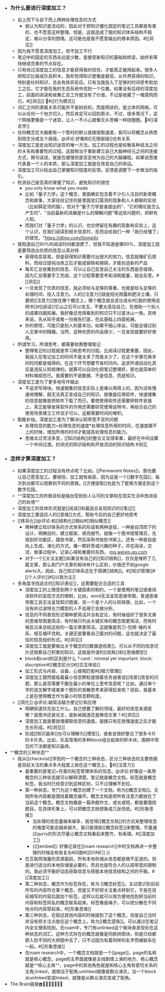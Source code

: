 - ### 为什么要进行深度加工？
    - 自上而下与自下而上两种处理信息的方式
        - 我认为知识是流动的，因此对于把知识僵化固定的笔记工具都是有害的，也不愿意这样整理。但是，这就造成了我的知识体系结构不稳定，难以分享的困境。这可能也是我不愿意输出的根本原因。#[[洞见]]
    - 因为我不愿意深度加工，但不加工不行
    - 笔记中的固定的东西永远是少数，是接受新知识的基础和桥梁，始终有等待继续完善的节点存在。
    - 只有经过深度加工的信息才能获得我的信任，才能真正被用起来。很多人把知识比喻成乐高积木，我却觉得知识更像是器官。从外界获得的知识，特别是社科知识，总会有排异反应。只有当我投入了足够的时间思考和加工之后，它才能在我的生态系统中找到一个位置。如果没有后续的深度加工，前面的阅读和收集汇总工作就没有了价值，不过是收藏了一堆腐肉而已。#[[洞见]] #[[行为模式]]
    - 词汇之间的隶属关系可能并不是树状的，而是网状的，是立体的网络，可以从任何一个地方切入，然后肯定可以回到原点，不过，很多情况下，这个网络更像是一个迷宫，让人一不小心就像无头苍蝇一样绕圈圈。#[[语言学]] 
    - 任何概念在大脑都有一个暂时的默认链接提取速度，我可以将概念从熟悉到陌生分成五个层级。@评论:好像和[[无限层级]]也有关系
    - 深度加工是走出知识迷宫的唯一方法。加工的过程也是权衡各种说法之间的关系和重要性的过程。这就相当于重新建立自己大脑神经元之间的连接方式，换句话说，就是在缓慢但是坚定地为自己的大脑编程。如果说思维代表着一个人的本质，那么深度加工就是在改变自己的命运。
    - 深度加工可以给出自己掌握知识程度的反馈。反馈是调整下一步做法的指引。
    - 检测自己是否真的掌握了知识，避免知识的错觉
        - you only know what you made
        - 比如「量子力学」这个概念，里面确实包含着不少引人注目的新奇概念和故事，大家往往记住的是里面变幻莫测的现象和人人都聊的实验（比如薛定谔的猫），但对于“量子力学是谁提出的”、“它的理论是怎么产生的”、“当前最新的进展是什么的理解问题”等这些问题时，却鲜有人知。
        - 而我们对「量子力学」的认识，也仅停留在有趣的现象和实验上，这个认识，在我们阅读到相关信息时，反而会给我们一种「我已经懂了」的错觉。"https://diigo.com/0omp0c
    - 我知道自己90%的阅读时间都浪费了，但我不知道是哪90%，深度加工就是要筛选出优质的信息认真对待
        - 获得信息容易，但是获得知识需要付出很大的努力。信息就像矿石原料，而经过提纯冶炼之后才能成钢铁和锡铜，才能创造新的产品
        - 每天汇总收集到的信息，可以让自己反思自己关注的东西是否值得。因为汇总需要手工完成，这个过程需要思考和消耗能量，就会反思。#[[洞见]]
        - 一旦发现了优质的信息，就必须给与足够的尊重。也就是给与足够的处理时间，投入注意力。人的[[注意力]]就是阳光雨露和肥沃土壤，只要把[[注意力]]放在哪个概念上，哪个概念就会茁壮成长#[[我的使用说明书]]#[[阅读]]它山之石可以攻玉，不要太高估自己，先借助一个别人的成果四面拓展。我好像总觉得看到的知识只不过是冰山一角。具体来说，先从知乎或者一份报告打底，在此基础上四面拓展。
        - 你的顿悟，可能只是别人的基本功。如果不细心体会，可能会错过别人文章中的精髓。当然，这种优质的作品很少，一旦发现就要好好使用。
    - 所谓学习，所谓思考，都需要依靠整理笔记
        - 整理笔记的过程就是学习和思考的过程，比阅读过程更重要，因此，我投入在笔记加工的时间不是太多了而是太少了。在这个步骤花再多的时间都是值得的。在这个环节想要节省时间内，追求所谓自动化其实是违反认知规律的。就算可以自动化把笔记整理好，那也是简单的材料堆砌而已。我需要的不是数据、不是信息、而是知识。
    - 深度加工是为了更多地写作输出
        - 不追求写得快。快速搜集的信息实际上是难以用得上的，因为没有慢速地理解，就无法真正变成自己的知识。就像是应用软件，快速搜集的信息就像是把软件下载了而已，要想使用软件还需要把软件安装上，真正能够发挥软件的作用还需要研究使用说明书，再结合自己的使用场景建立工作流才可以。这都需要时间的堆积。
    - 勤能补拙。深度加工是为了解决认知带宽不足的问题
        - 处理信息的能力=处理信息的速度*处理信息所用的时间，在速度跟不上的时候，增加所用的时间才能提高处理信息的能力。
        - 思维太过灵活多变，[[知识结构]]的整合又显得笨重，最好在中间设置一个中间过渡。封闭式的知识结构和开放流动的知识结构 #洞见
- ### 怎样才算深度加工？
    - 如果深度加工的过程没有终点呢？比如，[[Permanent Notes]]，那也要让自己愿意加工。要相信，加工就有收获，因为这是一个[[数字花园]]，每次到访都可以观察到不同的景致。[[方便提取]]也是为了能够方便走到这个数字花园。
    - ^^深度加工的终极目标是输出受到别人认可的文章和在现实生活中改进自己的处境^^
    - 深度加工的具体形式就是[[阅读]]和最适合呈现知识的[[笔记]]
    - 深度加工要适应人的[[思维]]方式，帮助今后的自己更好地思考
    - [[体系化]]@评论:和[[结构化]]相似#[[相似概念]]
        - 两种建立知识体系的方式体系的形成有两种途径，一种是自顶而下的设计，明确目的，建立框架，填充细节。就像一个图书馆管理员，先规划好功能区，摆放书架，然后采购书放到书架上。还有一种是自底向上生成，演化的方式。播一颗好奇或兴趣的种子，并在阅读，交流，做事过程中，记录心得和重要的东西。 [mp.weixin.qq.com](https://mp.weixin.qq.com/s?__biz=MzI0MjY5Nzk1OQ==&mid=2247484768&idx=1&sn=a282d37fe18fc113d5d5a0b5782d3878&chksm=e97916e8de0e9ffe72b4a34b758eb224f2320e8d2b5e0e5edcace0df84953e8a882c9639bad1)
        - 对于一个[[关注主题]]如果没有自己的[[知识结构]]，仅仅是堆积了几篇文章，那么和门户文章的板块有什么区别，价值还不如google alerts大。因此，自己知识体系还在于搭建[[结构]]。#[[知识管理]]#[[个人评价]]#[[以我为主]]
    - 多角度寻找适合的[[知识表征]]，这需要配合合适的工具
        - 深度加工的上限受到两个关键因素的制约，一个是使用的笔记或者阅读软件的呈现方式的限制，比如，word无法呈现思维导图，普通思维导图工具无法呈现知识图谱，另一个是个人的认知局限，比如，一个没有听过波特五力模型的人不会用它去做分析。
        - 信息的不同表现形式哪种更简洁并没有定论，有时候组织了很多文章的思维导图更简洁，有时候只列出关键实体的概念图更简洁，而有时候反过来总结这些的一篇文章更简洁。这就像是剪刀-包袱-锤的关系，相互循环克制。关键还是要看自己面对的问题，这也就决定了最佳的信息组织形式。#[[洞见]]
        - 深度加工就是要做出关于概念的[[数据透视表]]，可以从不同的信息切片还观察自己积累的知识。这就是所谓的[[视角]]和[[思维模型]]
        - block和card的区别是什么？card：minmal yet important. block: discription#[[概念区分]]#[[交互体验]]
        - 加工形式与内容、设备、心情相匹配#[[精力管理]]
        - 深度加工既然面临着最小信息颗粒度随着任务或者说[[场景]]改变的问题，那么是否需要干脆在最小的单位上思考信息呢？比如，通过单个字的说文解字或者某个图形的发散思考来获得启发呢？目前，我基本上是在使用概念作为最小的信息颗粒度。
    - [[简化]]   @评论:越简洁越方便记忆和应用
        - 明确知道优先加工什么。自己想要了解的领域，最好的信息来源是哪？是图书还是论文，是新闻报道还是微信文章？#[[洞见]]
        - 深度加工就是要放慢摄取信息的速度。链接只有在放慢速度之后才能生长形成。#[[洞见]]
        - 形成[[知识晶体]]也可以理解为[[模型]]，或者说很好整合了很多卡片的卡片夹。比如，乐高常用的多种block组合起来的积木块，围棋中常见的下法都是知识晶体。
- ^^概念的三种状态^^
    - 我从[[checkvist]]学到的一个概念的三种状态，区分三种状态的主要依据是目前关注的重点多大程度上放在这个概念上。#[[注意力]]
        - 最重要的是笔记+完善的标签管理体系的信息。@评论:好像这一条用概念的三种状态就可以解释清楚。笔记就是概念文档，标签就是概念标签，我当时已经意识到这种区别，只不过理解不到位。
        - 第一种状态，专门为这个概念创建了一个文档，称为[[概念文档]]。文档所有内容都是围绕着概念展开。概念文档是把所有注意力都放在了当前这个概念。概念文档像是一篇命题作文，或长或短，都是要围绕题目。在具体形象上，可以把概念文档想象成几张信纸。#[[形象思维]]
            - 当处理的信息量越来越多，我觉得[[概念文档]]的方式来整理信息的难度可能会越来越大，我只能借助[[概念标签]]来整理。尽量通过qurry的形式尽量让概念文档看起来整齐，有条理。#[[深度加工]]
            - {{[[embed]]: 好像记录在[[roam research]]中的文档再进一步整理的时候会有些复杂#问题#[[DONE]] }}
        - 在互联网海量的资源面前，所有本地存储从信息都是微不足道的。但是进行适当的本地存储是必要的，而且也是符合人的认知带宽的限制的。我必须平衡好动态获取信息与搭稳本地信息结构之间的平衡。#[[深度加工]]
        - 第二种状态，概念作为标签存在，称为 [[概念标签]]。主动意识到目前所写的内容符合某个概念，但是又不好把关注重点转到它，于是在目前缩写的内容后面加个标签，这样以后就可以很方便地找到把当前的内容和标签同名的概念联系起来。标签像是绳子，可以把分散在不同地点的内容穿起来。#[[形象思维]]
        - 第三种状态，在叙述其他内容的时候提到了这个概念，但是自己当时并没有把关注点放在这个概念上，称为[[概念遗珠]]。可以通过在笔记内全文搜索找到。在roam中，专门有unlinked这个板块来发现处在这种状态的词汇。这种方式存在的概念就像是同款拼图块，但是已经都嵌入到不同的大拼图中去了，只不过因为有着同样的名字而被联系在一起。#[[形象思维]]
        - 在roam research中，一个概念文档就是一个[[page]]，page的名称就是核心概念。page的主界面就像是主线剧情上演的地方，核心概念就是^^核心主角^^，page中的其他角色就是和核心主角有密切关系的主角;linked，就相当于配角;unlinked就像是群众演员，当一个block从unlinked变成linked，就像是从群众演员变成了配角。
- The Brain链接[☎️](brain://api.thebrain.com/g7PXu0IyM0ucARb24SvxiA/pWfI0bclQ0WdT2vQwd_mzQ/4%E6%B7%B1%E5%BA%A6%E5%8A%A0%E5%B7%A5)🚩🚩🚩🚩🚩🚩🚩
